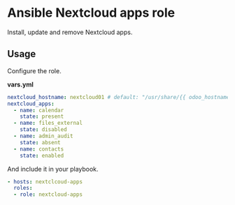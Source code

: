 # Ansible Nextcloud apps role

Install, update and remove Nextcloud apps.

## Usage

Configure the role.

**vars.yml**

```yml
nextcloud_hostname: nextcloud01 # default: "/usr/share/{{ odoo_hostname }}"
nextcloud_apps:
  - name: calendar
    state: present
  - name: files_external
    state: disabled
  - name: admin_audit
    state: absent
  - name: contacts
    state: enabled
```

And include it in your playbook.

```yml
- hosts: nextclcoud-apps
  roles:
  - role: nextcloud-apps
```
